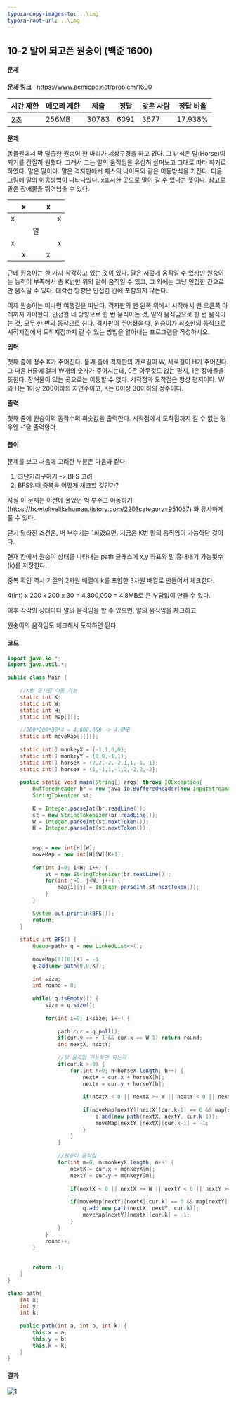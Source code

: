```yaml
---
typora-copy-images-to: ..\img
typora-root-url: ..\img
---
```


## 10-2 말이 되고픈 원숭이 (백준 1600)

#### 문제

**문제 링크** : https://www.acmicpc.net/problem/1600

| 시간 제한 | 메모리 제한 | 제출  | 정답 | 맞은 사람 | 정답 비율 |
| --------- | ----------- | ----- | ---- | --------- | --------- |
| 2초       | 256MB       | 30783 | 6091 | 3677      | 17.938%   |

**문제**

동물원에서 막 탈출한 원숭이 한 마리가 세상구경을 하고 있다. 그 녀석은 말(Horse)이 되기를 간절히 원했다. 그래서 그는 말의 움직임을 유심히 살펴보고 그대로 따라 하기로 하였다. 말은 말이다. 말은 격자판에서 체스의 나이트와 같은 이동방식을 가진다. 다음 그림에 말의 이동방법이 나타나있다. x표시한 곳으로 말이 갈 수 있다는 뜻이다. 참고로 말은 장애물을 뛰어넘을 수 있다.

|      | x    |      | x    |      |
| ---- | ---- | ---- | ---- | ---- |
| x    |      |      |      | x    |
|      |      | 말   |      |      |
| x    |      |      |      | x    |
|      | x    |      | x    |      |

근데 원숭이는 한 가지 착각하고 있는 것이 있다. 말은 저렇게 움직일 수 있지만 원숭이는 능력이 부족해서 총 K번만 위와 같이 움직일 수 있고, 그 외에는 그냥 인접한 칸으로만 움직일 수 있다. 대각선 방향은 인접한 칸에 포함되지 않는다.

이제 원숭이는 머나먼 여행길을 떠난다. 격자판의 맨 왼쪽 위에서 시작해서 맨 오른쪽 아래까지 가야한다. 인접한 네 방향으로 한 번 움직이는 것, 말의 움직임으로 한 번 움직이는 것, 모두 한 번의 동작으로 친다. 격자판이 주어졌을 때, 원숭이가 최소한의 동작으로 시작지점에서 도착지점까지 갈 수 있는 방법을 알아내는 프로그램을 작성하시오.

**입력**

첫째 줄에 정수 K가 주어진다. 둘째 줄에 격자판의 가로길이 W, 세로길이 H가 주어진다. 그 다음 H줄에 걸쳐 W개의 숫자가 주어지는데, 0은 아무것도 없는 평지, 1은 장애물을 뜻한다. 장애물이 있는 곳으로는 이동할 수 없다. 시작점과 도착점은 항상 평지이다. W와 H는 1이상 200이하의 자연수이고, K는 0이상 30이하의 정수이다.

**출력**

첫째 줄에 원숭이의 동작수의 최솟값을 출력한다. 시작점에서 도착점까지 갈 수 없는 경우엔 -1을 출력한다.



#### 풀이

문제를 보고 처음에 고려한 부분은 다음과 같다.

1. 최단거리구하기 -> BFS 고려
2. BFS일때 중복을 어떻게 체크할 것인가?



사실 이 문제는 이전에 풀었던 벽 부수고 이동하기 (https://howtolivelikehuman.tistory.com/220?category=951067) 와 유사하게 풀 수 있다.

단지 달라진 조건은, 벽 부수기는 1회였으면,  지금은 K번 말의 움직임이 가능하단 것이다.

현재 칸에서 원숭이 상태를 나타내는 path 클래스에 x,y 좌표와 말 흉내내기 가능횟수(k)를 저장한다.

중복 확인 역시 기존의 2차원 배열에 k를 포함한 3차원 배열로 만들어서 체크한다.

4(int) x 200 x 200 x 30 = 4,800,000 = 4.8MB로 큰 부담없이 만들 수 있다.



이후 각각의 상태마다 말의 움직임을 할 수 있으면, 말의 움직임을 체크하고

원숭이의 움직임도 체크해서 도착하면 된다.



#### 코드

````java
import java.io.*;
import java.util.*;

public class Main {
	
	//K번 말처럼 이동 가능
	static int K;
	static int W;
	static int H;
	static int map[][];
	
	//200*200*30*4 = 4,800,000 -> 4.8MB
	static int moveMap[][][];
	
	static int[] monkeyX = {-1,1,0,0};
	static int[] monkeyY = {0,0,-1,1};
	static int[] horseX = {2,2,-2,-2,1,1,-1,-1};
	static int[] horseY = {1,-1,1,-1,2,-2,2,-2};
	
	public static void main(String[] args) throws IOException{
		BufferedReader br = new java.io.BufferedReader(new InputStreamReader(System.in));
		StringTokenizer st;
		
		K = Integer.parseInt(br.readLine());
		st = new StringTokenizer(br.readLine());
		W = Integer.parseInt(st.nextToken());
		H = Integer.parseInt(st.nextToken());
		
		
		map = new int[H][W];
		moveMap = new int[H][W][K+1];
		
		for(int i=0; i<H; i++) {
			st = new StringTokenizer(br.readLine());
			for(int j=0; j<W; j++) {
				map[i][j] = Integer.parseInt(st.nextToken());
			}
		}
		
		System.out.println(BFS());
		return;
	}
	
	static int BFS() {
		Queue<path> q = new LinkedList<>();
		
		moveMap[0][0][K] = -1;
		q.add(new path(0,0,K));
		
		int size;
		int round = 0;
		
		while(!q.isEmpty()) {
			size = q.size();
			
			for(int i=0; i<size; i++) {
				
				path cur = q.poll();
				if(cur.y == H-1 && cur.x == W-1) return round;
				int nextX, nextY;
				
				//말 움직임 가능하면 되는지
				if(cur.k > 0) {
					for(int h=0; h<horseX.length; h++) {
						nextX = cur.x + horseX[h];
						nextY = cur.y + horseY[h];
						
						if(nextX < 0 || nextX >= W || nextY < 0 || nextY >= H) continue;
						
						if(moveMap[nextY][nextX][cur.k-1] == 0 && map[nextY][nextX] == 0) {
							q.add(new path(nextX, nextY, cur.k-1));
							moveMap[nextY][nextX][cur.k-1] = -1;
						}						
					}
				}
				
				//원숭이 움직임
				for(int m=0; m<monkeyX.length; m++) {
					nextX = cur.x + monkeyX[m];
					nextY = cur.y + monkeyY[m];
					
					if(nextX < 0 || nextX >= W || nextY < 0 || nextY >= H) continue;
					
					if(moveMap[nextY][nextX][cur.k] == 0 && map[nextY][nextX] == 0) {
						q.add(new path(nextX, nextY, cur.k));
						moveMap[nextY][nextX][cur.k] = -1;
					}
				}
			}
			round++;
		}
		
		
		return -1;
	}
}

class path{
	int x;
	int y;
	int k;
	
	public path(int a, int b, int k) {
		this.x = a;
		this.y = b;
		this.k = k;
	}
}
````



#### 결과

![1](result-10-2.png)

